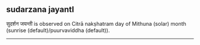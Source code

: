 ## sudarzana jayantI

सुदर्शन जयन्ती is observed on Citrā nakṣhatram day of Mithuna (solar) month (sunrise (default)/puurvaviddha (default)).


---
